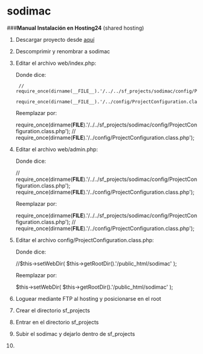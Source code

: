 sodimac
=======

###<b>Manual Instalación en Hosting24</b> (shared hosting)

1. Descargar proyecto desde [aquí](https://github.com/chaskas/sodimac/archive/master.zip )

2. Descomprimir y renombrar a sodimac

3. Editar el archivo web/index.php:

    Donde dice:

        // require_once(dirname(__FILE__).'/../../sf_projects/sodimac/config/ProjectConfiguration.class.php');
        require_once(dirname(__FILE__).'/../config/ProjectConfiguration.class.php');

    Reemplazar por:

    require_once(dirname(__FILE__).'/../../sf_projects/sodimac/config/ProjectConfiguration.class.php');
    // require_once(dirname(__FILE__).'/../config/ProjectConfiguration.class.php');

4. Editar el archivo web/admin.php:

    Donde dice:

    // require_once(dirname(__FILE__).'/../../sf_projects/sodimac/config/ProjectConfiguration.class.php');
    require_once(dirname(__FILE__).'/../config/ProjectConfiguration.class.php');

    Reemplazar por:

    require_once(dirname(__FILE__).'/../../sf_projects/sodimac/config/ProjectConfiguration.class.php');
    // require_once(dirname(__FILE__).'/../config/ProjectConfiguration.class.php');

5. Editar el archivo config/ProjectConfiguration.class.php:

    Donde dice:

    //$this->setWebDir( $this->getRootDir().'/public_html/sodimac' );

    Reemplazar por:

    $this->setWebDir( $this->getRootDir().'/public_html/sodimac' );

6. Loguear mediante FTP al hosting y posicionarse en el root
7. Crear el directorio sf_projects
8. Entrar en el directorio sf_projects
9. Subir el sodimac y dejarlo dentro de sf_projects
10. 
